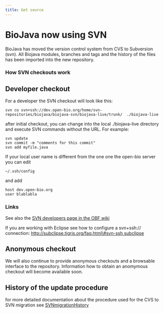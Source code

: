 ```yaml
---
title: Get source
---
```


BioJava now using SVN
=====================

BioJava has moved the version control system from CVS to Subversion
(svn). All Biojava modules, branches and tags and the history of the
files has been imported into the new repository.

### How SVN checkouts work

Developer checkout
------------------

For a developer the SVN checkout will look like this:

`svn co svn+ssh://dev.open-bio.org/home/svn-repositories/biojava/biojava-svn/biojava-live/trunk/  ./biojava-live`

after initial checkout, you can change into the local ./biojava-live
directory and execute SVN commands without the URL. For example:

`svn update`  
`svn commit -m "comments for this commit"`  
`svn add myfile.java`

If your local user name is different from the one one the open-bio
server you can edit

`~/.ssh/config`

and add

`host dev.open-bio.org`  
`user blablabla`

### Links

See also the [SVN developers page in the OBF
wiki](http://www.open-bio.org/wiki/SVN-Developers)

If you are working with Eclipse see how to configure a svn+ssh://
connection: [http://subclipse.tigris.org/faq.html\#svn-ssh
subclipse](http://subclipse.tigris.org/faq.html#svn-ssh_subclipse "wikilink")

Anonymous checkout
------------------

We will also continue to provide anonymous checkouts and a browsable
interface to the repository. Information how to obtain an anomymous
checkout will become available soon.

History of the update procedure
-------------------------------

for more detailed documentation about the procedure used for the CVS to
SVN migration see [SVNmigrationHistory](SVNmigrationHistory "wikilink")
